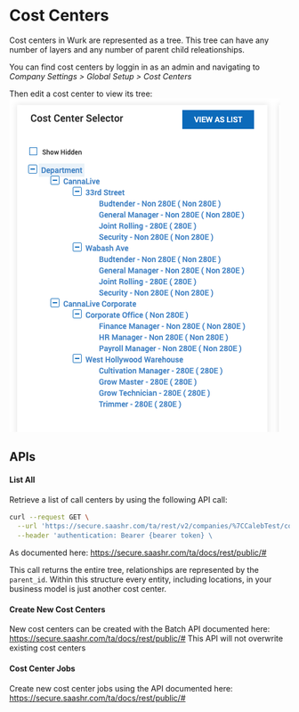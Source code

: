 # Cost Centers 

Cost centers in Wurk are represented as a tree. This tree can have any number 
of layers and any number of parent child releationships.  

You can find cost centers by loggin in as an admin and navigating to 
*Company Settings > Global Setup > Cost Centers*  

Then edit a cost center to view its tree:   
![Cost Center Tree](images/cost-center-tree.png)  

## APIs

#### List All
Retrieve a list of call centers by using the following API call: 
```bash
curl --request GET \
  --url 'https://secure.saashr.com/ta/rest/v2/companies/%7CCalebTest/config/cost-centers?tree_index=0' \
  --header 'authentication: Bearer {bearer token} \
```
As documented here: https://secure.saashr.com/ta/docs/rest/public/#

This call returns the entire tree, relationships are represented by the `parent_id`. 
Within this structure every entity, including locations, in your business model is just another cost center. 

#### Create New Cost Centers 

New cost centers can be created with the Batch API documented here: https://secure.saashr.com/ta/docs/rest/public/#
This API will not overwrite existing cost centers

#### Cost Center Jobs

Create new cost center jobs using the API documented here: https://secure.saashr.com/ta/docs/rest/public/#
